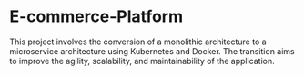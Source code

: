 # E-commerce-Platform
This project involves the conversion of a monolithic architecture to a microservice architecture using Kubernetes and Docker. The transition aims to improve the agility, scalability, and maintainability of the application. 
